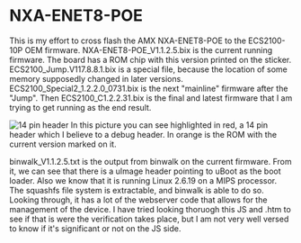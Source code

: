 # NXA-ENET8-POE
This is my effort to cross flash the AMX NXA-ENET8-POE to the ECS2100-10P OEM firmware.
NXA-ENET8-POE_V1.1.2.5.bix is the current running firmware. The board has a ROM chip with this version printed on the sticker. ECS2100_Jump.V117.8.8.1.bix is a 
special file, because the location of some memory supposedly changed in later versions. ECS2100_Special2_1.2.2.0_0731.bix is the next "mainline" firmware after the 
"Jump". Then ECS2100_C1.2.2.31.bix is the final and latest firmware that I am trying to get running as the end result.

![14 pin header](https://user-images.githubusercontent.com/3343777/129288130-54c221f1-dba2-4c39-82bd-5406c077e698.png)
In this picture you can see highlighted in red, a 14 pin header which I believe to a debug header. In orange is the ROM with the current version marked on it.

binwalk_V1.1.2.5.txt is the output from binwalk on the current firmware. From it, we can see that there is a uImage header pointing to uBoot as the boot loader. Also we
know that it is running Linux 2.6.19 on a MIPS processor. The squashfs file system is extractable, and binwalk is able to do so. Looking through, it has a lot of the
webserver code that allows for the management of the device. I have tried looking thoruogh this JS and .htm to see if that is were the verification takes place, but I am
not very well versed to know if it's significant or not on the JS side.
